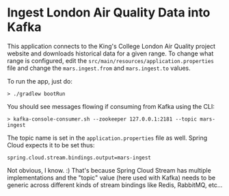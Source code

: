 # Ingest London Air Quality Data into Kafka

This application connects to the King's College London Air Quality project website
and downloads historical data for a given range. To change what range is configured,
edit the `src/main/resources/application.properties` file and change the `mars.ingest.from`
and `mars.ingest.to` values.

To run the app, just do:

    > ./gradlew bootRun

You should see messages flowing if consuming from Kafka using the CLI:

    > kafka-console-consumer.sh --zookeeper 127.0.0.1:2181 --topic mars-ingest

The topic name is set in the `application.properties` file as well. Spring Cloud expects
it to be set thus:

    spring.cloud.stream.bindings.output=mars-ingest

Not obvious, I know. :) That's because Spring Cloud Stream has multiple implementations
and the "topic" value (here used with Kafka) needs to be generic across different kinds of
stream bindings like Redis, RabbitMQ, etc...